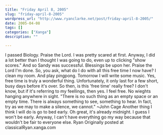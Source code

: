 ```yaml
---
title: "Friday April 8, 2005"
slug: "friday-april-8-2005"
wordpress_url: "http://www.ryanclarke.net/post/friday-april-8-2005/"
date: 2005-04-08
tags: []
categories: ["Xanga"]
description: ""

---
```


I passed Biology. Praise the Lord. I was pretty scared at first. Anyway, I did a lot better than I thought I was going to do, even up to clicking "show scores." And so Sandy was successful. Blessings be upon her. Praise the Lord I'm done.
 So, you ask, what do I do with all this free time I now have? I clean my room. And play pingpong. Tomorrow I will write some music. Yes, free time is truly a wonderful thing. Unfortunately, it only last for a few short, busy days before it's over. So then, is this 'free time' really free? I don't know, but if it's referring to my feellings, then yes. I feel free. No wieghts hanging anywhere in sight.
"There is no such thing as an empty space or an empty time. There is always something to see, something to hear. In fact, try as we may to make a silence, we cannot." \~John Cage
 Another thing I think I will do is go to bed early. Oh great, it's already midnight. I guess I won't be early. Anyway, I can't have everything go my way because that wouldn't be fair to everyone else.
 Ryan
Originally posted at classicalRyan.xanga.com
